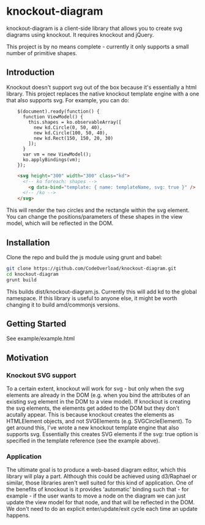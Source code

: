 # knockout-diagram

knockout-diagram is a client-side library that allows you to create svg diagrams using knockout. It requires knockout and jQuery. 

This project is by no means complete - currently it only supports a small number of primitive shapes. 

## Introduction

Knockout doesn't support svg out of the box because it's essentially a html library. This project replaces the native knockout template engine with a one that also supports svg. For example, you can do: 

```javascipt
    $(document).ready(function() {
      function ViewModel() {
        this.shapes = ko.observableArray([
          new kd.Circle(0, 50, 40),
          new kd.Circle(100, 50, 40),
          new kd.Rect(150, 150, 20, 30)
        ]);
      }
      var vm = new ViewModel();
      ko.applyBindings(vm);
    });
```

```html
    <svg height="300" width="300" class="kd">
      <!-- ko foreach: shapes -->
        <g data-bind="template: { name: templateName, svg: true }" />
      <!-- /ko -->
    </svg>
```

This will render the two circles and the rectangle within the svg element. You can change the positions/parameters of these shapes in the view model, which will be reflected in the DOM. 


## Installation

Clone the repo and build the js module using grunt and babel: 

```sh
git clone https://github.com/CodeOverload/knockout-diagram.git
cd knockout-diagram
grunt build
```

This builds dist/knockout-diagram.js. Currently this will add kd to the global namespace. If this library is useful to anyone else, it might be worth changing it to build amd/commonjs versions. 

## Getting Started

See example/example.html

## Motivation

### Knockout SVG support

To a certain extent, knockout will work for svg - but only when the svg elements are already in the DOM (e.g. when you bind the attributes of an existing svg element in the DOM to a view model). If knockout is creating the svg elements, the elements get added to the DOM but they don't acutally appear. This is because knockout creates the elements as HTMLElement objects, and not SVGElements (e.g. SVGCircleElement). To get around this, I've wrote a new knockout template engine that also supports svg. Essentially this creates SVG elements if the svg: true option is specified in the template reference (see the example above). 

### Application

The ultimate goal is to produce a web-based diagram editor, which this library will play a part. Although this could be achieved using d3/Raphael or similar, those libraries aren't well suited for this kind of application. One of the benefits of knockout is it provides 'automatic' binding such that - for example - if the user wants to move a node on the diagram we can just update the view model for that node, and that will be reflected in the DOM. We don't need to do an explicit enter/update/exit cycle each time an update happens.
